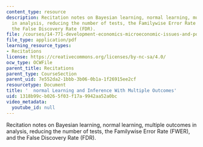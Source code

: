 ```yaml
---
content_type: resource
description: Recitation notes on Bayesian learning, normal learning, multiple outcomes
  in analysis, reducing the number of tests, the Familywise Error Rate (FWER), and
  the False Discovery Rate (FDR).
file: /courses/14-771-development-economics-microeconomic-issues-and-policy-models-fall-2008/1318b99cb0265f03f17a9942aa52a0bc_rec8.pdf
file_type: application/pdf
learning_resource_types:
- Recitations
license: https://creativecommons.org/licenses/by-nc-sa/4.0/
ocw_type: OCWFile
parent_title: Recitations
parent_type: CourseSection
parent_uid: 7e552da2-1bbb-3b06-0b1a-1f26915ee2cf
resourcetype: Document
title: '  normal Learning and Inference With Multiple Outcomes'
uid: 1318b99c-b026-5f03-f17a-9942aa52a0bc
video_metadata:
  youtube_id: null
---
```

Recitation notes on Bayesian learning, normal learning, multiple outcomes in analysis, reducing the number of tests, the Familywise Error Rate (FWER), and the False Discovery Rate (FDR).